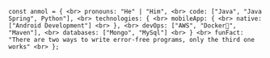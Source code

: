 `const anmol = { <br>
    pronouns: "He" | "Him", <br>
    code: ["Java", "Java Spring", Python"], <br>
    technologies: { <br>
        mobileApp: { <br>
            native: ["Android Development"] <br>
        }, <br>
        devOps: ["AWS", "Docker🐳", "Maven"], <br>
        databases: ["Mongo", "MySql"] <br>
    } <br>
    funFact: "There are two ways to write error-free programs, only the third one works" <br>
};` <br>
